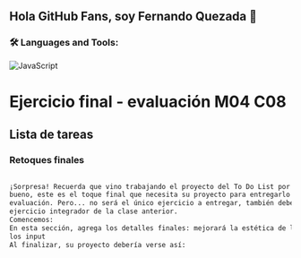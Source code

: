 ## Hola GitHub Fans, soy Fernando Quezada  👋
### 🛠️ Languages and Tools:

![JavaScript](https://img.shields.io/badge/-JavaScript-000000?style=flat&logo=javascript)


# Ejercicio final - evaluación M04 C08
## Lista de tareas
### Retoques finales
```sh

¡Sorpresa! Recuerda que vino trabajando el proyecto del To Do List por clases,
bueno, este es el toque final que necesita su proyecto para entregarlo como
evaluación. Pero... no será el único ejercicio a entregar, también deberá entregar el
ejercicio integrador de la clase anterior.
Comencemos:
En esta sección, agrega los detalles finales: mejorará la estética de los botones y de
los input
Al finalizar, su proyecto debería verse así:

```
